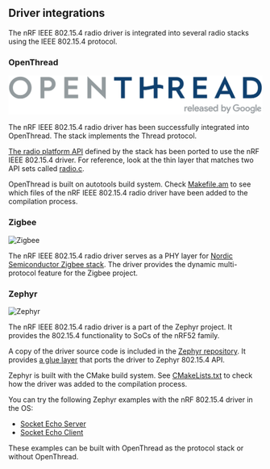 ## Driver integrations

The nRF IEEE 802.15.4 radio driver is integrated into several radio stacks using the IEEE 802.15.4 protocol.

### OpenThread

![OpenThread](https://raw.githubusercontent.com/openthread/openthread/master/doc/images/openthread_logo.png)

The nRF IEEE 802.15.4 radio driver has been successfully integrated into OpenThread. The stack implements the Thread protocol.

[The radio platform API](https://github.com/openthread/openthread/blob/master/include/openthread/platform/radio.h) defined by the stack has been ported to use the nRF IEEE 802.15.4 driver. For reference, look at the thin layer that matches two API sets called [radio.c](https://github.com/openthread/openthread/blob/master/examples/platforms/nrf52840/radio.c).

OpenThread is built on autotools build system. Check [Makefile.am](https://github.com/openthread/openthread/blob/master/examples/platforms/nrf52840/Makefile.am) to see which files of the nRF IEEE 802.15.4 radio driver have been added to the compilation process.

### Zigbee

![Zigbee](https://www.zigbee.org/wp-content/uploads/2017/12/zb_logo-a_color_rgb-1024x246.png)

The nRF IEEE 802.15.4 radio driver serves as a PHY layer for [Nordic Semiconductor Zigbee stack](https://www.nordicsemi.com/Products/Low-power-short-range-wireless/Zigbee). The driver provides the dynamic multi-protocol feature for the Zigbee project.

### Zephyr

![Zephyr](https://www.zephyrproject.org/wp-content/uploads/sites/38/2017/08/zephyr-logo.png)

The nRF IEEE 802.15.4 radio driver is a part of the Zephyr project. It provides the 802.15.4 functionality to SoCs of the nRF52 family.

A copy of the driver source code is included in the [Zephyr repository](https://github.com/zephyrproject-rtos/hal_nordic/tree/master/drivers/nrf_radio_802154). It provides [a glue layer](https://github.com/zephyrproject-rtos/zephyr/blob/master/drivers/ieee802154/ieee802154_nrf5.c) that ports the driver to Zephyr 802.15.4 API.

Zephyr is built with the CMake build system. See [CMakeLists.txt](https://github.com/zephyrproject-rtos/zephyr/blob/master/ext/hal/nordic/drivers/nrf_radio_802154/CMakeLists.txt) to check how the driver was added to the compilation process.

You can try the following Zephyr examples with the nRF 802.15.4 driver in the OS:
* [Socket Echo Server](https://docs.zephyrproject.org/latest/samples/net/sockets/echo_server/README.html)
* [Socket Echo Client](https://docs.zephyrproject.org/latest/samples/net/sockets/echo_client/README.html)

These examples can be built with OpenThread as the protocol stack or without OpenThread.
